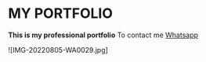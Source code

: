 # MY PORTFOLIO

**This is my professional portfolio**
To contact me  [Whatsapp](https://wa.me/254799802335)

![IMG-20220805-WA0029.jpg]
